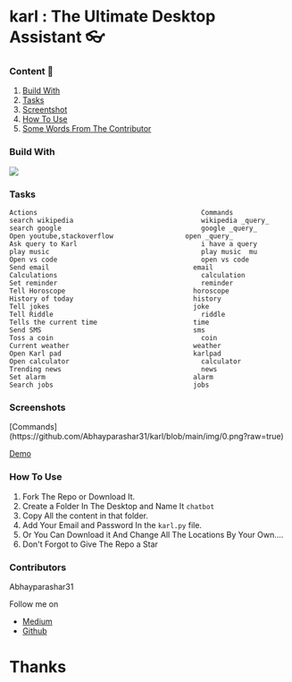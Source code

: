 # karl : The Ultimate Desktop Assistant 👓

### Content 📕
1. [Build With](#build)
2. [Tasks](#tasks)
3. [Screentshot](#screenshot)
3. [How To Use](#how)
4. [Some Words From The Contributor](#author) 

<h3 id ='build'> Build With</h3> 
<p>
<img src="https://img.shields.io/badge/python%20-%2314354C.svg?&style=for-the-badge&logo=python&logoColor=white"/>
</p>

<h3 id = 'tasks'>Tasks</h3>

```
Actions                                			Commands               
search wikipedia                    			wikipedia _query_
search google                       			google _query_
Open youtube,stackoverflow         		    open _query_
Ask query to Karl                   			i have a query
play music                          			play music  mu
Open vs code                        			open vs code
Send email                         			  email
Calculations                        			calculation
Set reminder                        			reminder
Tell Horoscope                     			  horoscope
History of today                   			  history
Tell jokes                         			  joke
Tell Riddle                         			riddle
Tells the current time            			  time
Send SMS                           			  sms
Toss a coin                         			coin
Current weather                   			  weather
Open Karl pad                      			  karlpad
Open calculator                     			calculator
Trending news                       			news 
Set alarm                          			  alarm
Search jobs                        			  jobs

```


<h3 id = 'screenshot'>Screenshots</h3>
[Commands](https://github.com/Abhayparashar31/karl/blob/main/img/0.png?raw=true)

[Demo](https://github.com/Abhayparashar31/karl/blob/main/img/1.png?raw=true)

<h3 id = 'how'>How To Use</h3>

1. Fork The Repo or Download It.
2. Create a Folder In The Desktop and Name It `chatbot`
3. Copy All the content in that folder.
4. Add Your Email and Password In the `karl.py` file.
5. Or You Can Download it And Change All The Locations By Your Own....
6. Don't Forgot to Give The Repo a Star

<h3 id = 'author'>Contributors</h3>
Abhayparashar31

Follow me on 
* [Medium](https://parasharabhay13.medium.com/)
* [Github](https://github.com/Abhayparashar31)

# Thanks 
